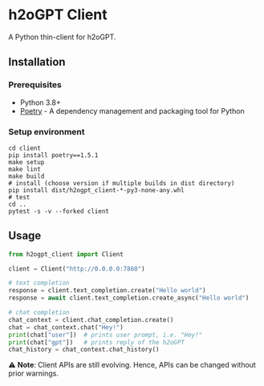 # h2oGPT Client
A Python thin-client for h2oGPT.

## Installation
### Prerequisites
- Python 3.8+
- [Poetry](https://python-poetry.org/docs/#installation) - A dependency management and packaging tool for Python

### Setup environment
```shell
cd client
pip install poetry==1.5.1
make setup
make lint
make build
# install (choose version if multiple builds in dist directory)
pip install dist/h2ogpt_client-*-py3-none-any.whl
# test
cd ..
pytest -s -v --forked client
```

## Usage
```python
from h2ogpt_client import Client

client = Client("http://0.0.0.0:7860")

# text completion
response = client.text_completion.create("Hello world")
response = await client.text_completion.create_async("Hello world")

# chat completion
chat_context = client.chat_completion.create()
chat = chat_context.chat("Hey!")
print(chat["user"])  # prints user prompt, i.e. "Hey!"
print(chat["gpt"])   # prints reply of the h2oGPT
chat_history = chat_context.chat_history()
```
:warning: **Note**: Client APIs are still evolving. Hence, APIs can be changed without prior warnings.

